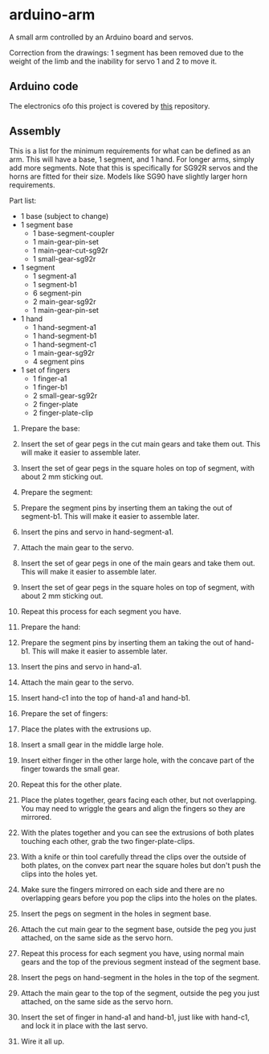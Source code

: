 # arduino-arm

A small arm controlled by an Arduino board and servos. 

Correction from the drawings: 1 segment has been removed due to the weight of the limb and the inability for servo 1 and 2 to move it.

## Arduino code

The electronics ofo this project is covered by [this](https://github.com/grdall/arduino-projects/tree/master/projects/arduino-arm) repository.

## Assembly

This is a list for the minimum requirements for what can be defined as an arm. This will have a base, 1 segment, and 1 hand. For longer arms, simply add more segments.
Note that this is specifically for SG92R servos and the horns are fitted for their size. Models like SG90 have slightly larger horn requirements.

Part list:
- 1 base (subject to change)
- 1 segment base
  - 1 base-segment-coupler
  - 1 main-gear-pin-set
  - 1 main-gear-cut-sg92r
  - 1 small-gear-sg92r
- 1 segment
  - 1 segment-a1
  - 1 segment-b1
  - 6 segment-pin
  - 2 main-gear-sg92r
  - 1 main-gear-pin-set
- 1 hand
  - 1 hand-segment-a1
  - 1 hand-segment-b1
  - 1 hand-segment-c1
  - 1 main-gear-sg92r
  - 4 segment pins
- 1 set of fingers
  - 1 finger-a1
  - 1 finger-b1
  - 2 small-gear-sg92r
  - 2 finger-plate
  - 2 finger-plate-clip

1. Prepare the base:
  1. Insert the set of gear pegs in the cut main gears and take them out. This will make it easier to assemble later.
  1. Insert the set of gear pegs in the square holes on top of segment, with about 2 mm sticking out.

1. Prepare the segment:
  1. Prepare the segment pins by inserting them an taking the out of segment-b1. This will make it easier to assemble later.
  1. Insert the pins and servo in hand-segment-a1.
  1. Attach the main gear to the servo.
  1. Insert the set of gear pegs in one of the main gears and take them out. This will make it easier to assemble later.
  1. Insert the set of gear pegs in the square holes on top of segment, with about 2 mm sticking out.
  1. Repeat this process for each segment you have.

1. Prepare the hand:
  1. Prepare the segment pins by inserting them an taking the out of hand-b1. This will make it easier to assemble later.
  1. Insert the pins and servo in hand-a1.
  1. Attach the main gear to the servo.
  1. Insert hand-c1 into the top of hand-a1 and hand-b1.

1. Prepare the set of fingers:
  1. Place the plates with the extrusions up.
  1. Insert a small gear in the middle large hole.
  1. Insert either finger in the other large hole, with the concave part of the finger towards the small gear.
  1. Repeat this for the other plate.
  1. Place the plates together, gears facing each other, but not overlapping. You may need to wriggle the gears and align the fingers so they are mirrored.
  1. With the plates together and you can see the extrusions of both plates touching each other, grab the two finger-plate-clips.
  1. With a knife or thin tool carefully thread the clips over the outside of both plates, on the convex part near the square holes but don't push the clips into the holes yet.
  1. Make sure the fingers mirrored on each side and there are no overlapping gears before you pop the clips into the holes on the plates.

1. Insert the pegs on segment in the holes in segment base.
1. Attach the cut main gear to the segment base, outside the peg you just attached, on the same side as the servo horn.
1. Repeat this process for each segment you have, using normal main gears and the top of the previous segment instead of the segment base.
1. Insert the pegs on hand-segment in the holes in the top of the segment.
1. Attach the main gear to the top of the segment, outside the peg you just attached, on the same side as the servo horn.
1. Insert the set of finger in hand-a1 and hand-b1, just like with hand-c1, and lock it in place with the last servo.
1. Wire it all up.